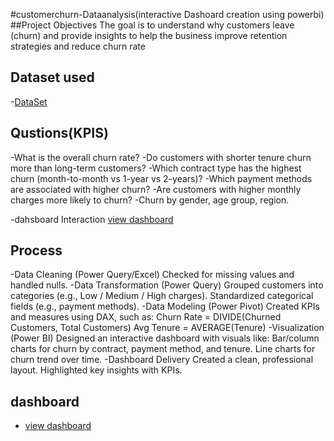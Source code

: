#customerchurn-Dataanalysis(interactive Dashoard creation using powerbi)
##Project Objectives
The goal is to understand why customers leave (churn) and provide insights to help the business improve retention strategies and reduce churn rate
## Dataset used
-<a href= "https://www.kaggle.com/datasets/blastchar/telco-customer-churn">DataSet</a>


##  Qustions(KPIS)    
-What is the overall churn rate?
-Do customers with shorter tenure churn more than long-term customers?
-Which contract type has the highest churn (month-to-month vs 1-year vs 2-years)?
-Which payment methods are associated with higher churn?
-Are customers with higher monthly charges more likely to churn?
-Churn by gender, age group, region.

-dahsboard Interaction  <a href= "https://github.com/lopnaelsadany/customer-churn-dashboard/blob/main/scrn-churn.png"> view dashboard</a>

 ## Process
 -Data Cleaning (Power Query/Excel)
Checked for missing values and handled nulls.
-Data Transformation (Power Query)
Grouped customers into categories (e.g., Low / Medium / High charges).
Standardized categorical fields (e.g., payment methods).
-Data Modeling (Power Pivot)
Created KPIs and measures using DAX, such as:
Churn Rate = DIVIDE(Churned Customers, Total Customers)
Avg Tenure = AVERAGE(Tenure)
-Visualization (Power BI)
Designed an interactive dashboard with visuals like:
Bar/column charts for churn by contract, payment method, and tenure.
Line charts for churn trend over time.
-Dashboard Delivery
Created a clean, professional layout.
Highlighted key insights with KPIs.

 ## dashboard 
 - <a href= "https://github.com/lopnaelsadany/customer-churn-dashboard/blob/main/scrn-churn.png"> view dashboard</a>


                                                                                    



